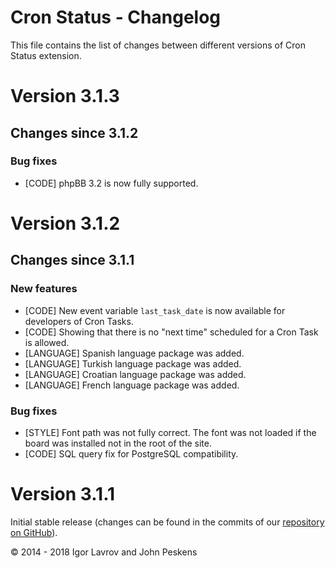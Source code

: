 Cron Status - Changelog
=======================
This file contains the list of changes between different versions of Cron Status extension.

# Version 3.1.3
## Changes since 3.1.2
### Bug fixes
* [CODE] phpBB 3.2 is now fully supported.

# Version 3.1.2
## Changes since 3.1.1
### New features
* [CODE] New event variable `last_task_date` is now available for developers of Cron Tasks.
* [CODE] Showing that there is no "next time" scheduled for a Cron Task is allowed.
* [LANGUAGE] Spanish language package was added.
* [LANGUAGE] Turkish language package was added.
* [LANGUAGE] Croatian language package was added.
* [LANGUAGE] French language package was added.

### Bug fixes
* [STYLE] Font path was not fully correct. The font was not loaded if the board was installed not in the root of the site.
* [CODE] SQL query fix for PostgreSQL compatibility.

# Version 3.1.1
Initial stable release (changes can be found in the commits of our [repository on GitHub](https://github.com/BoardTools/cronstatus)).

© 2014 - 2018 Igor Lavrov and John Peskens
